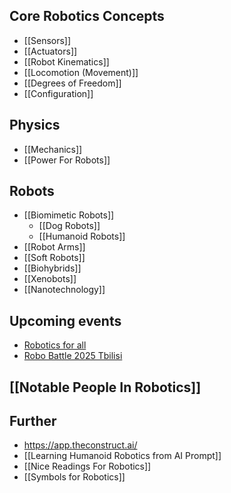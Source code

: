 ## Core Robotics Concepts
- [[Sensors]]
- [[Actuators]]
- [[Robot Kinematics]]
- [[Locomotion (Movement)]]
- [[Degrees of Freedom]]
- [[Configuration]]

## Physics
- [[Mechanics]]
- [[Power For Robots]]

## Robots
- [[Biomimetic Robots]]
	- [[Dog Robots]]
	- [[Humanoid Robots]]
- [[Robot Arms]]
- [[Soft Robots]]
- [[Biohybrids]]
- [[Xenobots]]
- [[Nanotechnology]]

## Upcoming events
- [Robotics for all](https://www.roboticsforall.net/)
- [Robo Battle 2025 Tbilisi](https://www.facebook.com/events/tbilisi-georgia/robo-battle-2025/613974718346782/)

## [[Notable People In Robotics]]

## Further
- https://app.theconstruct.ai/
- [[Learning Humanoid Robotics from AI Prompt]]
- [[Nice Readings For Robotics]]
- [[Symbols for Robotics]]

